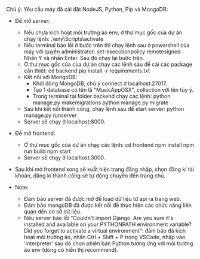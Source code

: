 Chú ý: Yêu cầu máy đã cài đặt NodeJS, Python, Pip và MongoDB:

- Để mở server:

  - Nếu chưa kích hoạt môi trường ảo env, ở thư mục gốc của dự án chạy lệnh:
    .\env\Scripts\activate
  - Nếu terminal báo lỗi ở bước trên thì chạy lệnh sau ở powershell của máy với quyền administrator:
    set-executionpolicy remotesigned
    Nhấn Y và nhấn Enter.
    Sau đó chạy lại bước trên.
  - Ở thư mục gốc của của dự án chạy các lệnh sau để cài các package cần thiết:
    cd backend
    pip install -r requirements.txt
  - Kết nối với MongoDB:
    - Khởi động MongoDB, chú ý connect ở localhost:27017.
    - Tạo 1 database có tên là "MusicAppOSX", collection với tên tùy ý.
    - Trong terminal tại folder backend chạy các lệnh:
      python manage.py makemigrations
      python manage.py migrate
  - Sau khi kết nối thành công, chạy lệnh sau để start server:
    python manage.py runserver
  - Server sẽ chạy ở localhost:8000.

- Để mở frontend:

  - Ở thư mục gốc của dự án chạy các lệnh:
    cd frontend
    npm install
    npm run build
    npm start
  - Server sẽ chạy ở localhost:3000.

- Sau khi mở frontend xong sẽ xuất hiện trang đăng nhập, chọn đăng kí tài khoản, đăng kí thành công sẽ tự động chuyển đến trang chủ.

- Note:
  - Đảm bảo server đã được mở để load dữ liệu từ api ra trang web.
  - Đảm bảo mongoDB đã được kết nối để thực hiện các chức năng liên quan đến cơ sở dữ liệu.
  - Nếu server báo lỗi "Couldn't import Django. Are you sure it's installed and available on your PYTHONPATH environment variable? Did you forget to activate a virtual environment": đảm bảo đã kích hoạt môi trường ảo, nhấn Ctrl + Shift + P trong VSCode, nhập vào 'interpreter' sau đó chọn phiên bản Python tương ứng với môi trường ảo env (dòng có hiển thị recommend).
